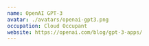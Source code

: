 ```yaml
---
name: OpenAI GPT-3
avatar: ./avatars/openai-gpt3.png
occupation: Cloud Occupant
website: https://openai.com/blog/gpt-3-apps/
---
```

